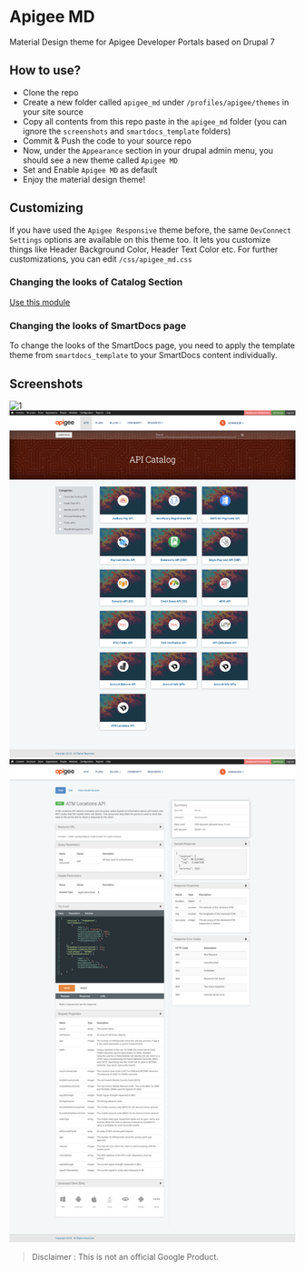 # Apigee MD
Material Design theme for Apigee Developer Portals based on Drupal 7

## How to use? 
* Clone the repo
* Create a new folder called `apigee_md` under `/profiles/apigee/themes` in your site source 
* Copy all contents from this repo paste in the `apigee_md` folder (you can ignore the `screenshots` and `smartdocs_template` folders)
* Commit & Push the code to your source repo
* Now, under the `Appearance` section in your drupal admin menu, you should see a new theme called `Apigee MD`
* Set and Enable `Apigee MD` as default
* Enjoy the material design theme!

## Customizing
If you have used the `Apigee Responsive` theme before, the same `DevConnect Settings` options are available on this theme too. It lets you customize things like Header Background Color, Header Text Color etc. For further customizations, you can edit
`/css/apigee_md.css`

### Changing the looks of Catalog Section
[Use this module](https://github.com/siriscac/smartdocs_categories)

### Changing the looks of SmartDocs page
To change the looks of the SmartDocs page, you need to apply the template theme from `smartdocs_template` to your SmartDocs content individually.

## Screenshots

![1](https://github.com/siriscac/apigee_md_drupal/blob/master/screenshots/homepage.png?raw=true)
![2](https://github.com/siriscac/apigee_md_drupal/blob/master/screenshots/catalog.png?raw=true)
![3](https://github.com/siriscac/apigee_md_drupal/blob/master/screenshots/smartdocs.png?raw=true)

> Disclaimer : This is not an official Google Product.
